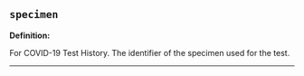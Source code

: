 ## `specimen`

<b>Definition:</b><br>

For COVID-19 Test History. The identifier of the specimen used for the test.

---